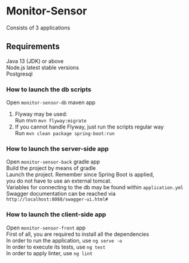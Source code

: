 # Monitor-Sensor
Consists of 3 applications

## Requirements 
Java 13 (JDK) or above<br>
Node.js latest stable versions<br>
Postgresql<br>

### How to launch the db scripts
Open `monitor-sensor-db` maven app<br>
1. Flyway may be used:<br>
Run mvn `mvn flyway:migrate` <br>
2. If you cannot handle Flyway, just run the scripts regular way<br>
Run `mvn clean package spring-boot:run`

### How to launch the server-side app
Open `monitor-sensor-back` gradle app<br>
Build the project by means of gradle<br>
Launch the project. Remember since Spring Boot is applied,<br>
you do not have to use an external tomcat.<br>
Variables for connecting to the db may be found within `application.yml`<br>
Swagger documentation can be reached via `http://localhost:8088/swagger-ui.html#`

### How to launch the client-side app
Open `monitor-sensor-front` app<br>
First of all, you are required to install all the dependencies<br>
In order to run the application, use `ng serve -o`<br>
In order to execute its tests, use `ng test`<br>
In order to apply linter, use `ng lint`<br>

